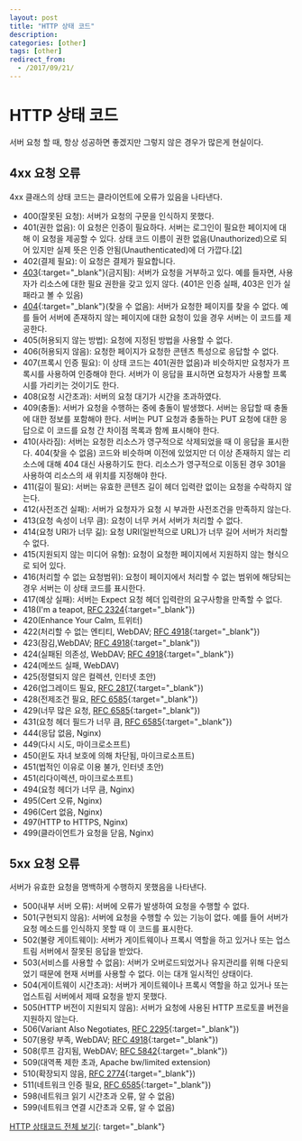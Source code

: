 ```yaml
---
layout: post
title: "HTTP 상태 코드"
description: 
categories: [other]
tags: [other]
redirect_from:
  - /2017/09/21/
---
```


# HTTP 상태 코드

서버 요청 할 때, 항상 성공하면 좋겠지만 그렇지 않은 경우가 많은게 현실이다.

## 4xx 요청 오류

4xx 클래스의 상태 코드는 클라이언트에 오류가 있음을 나타낸다.

- 400(잘못된 요청): 서버가 요청의 구문을 인식하지 못했다.
- 401(권한 없음): 이 요청은 인증이 필요하다. 서버는 로그인이 필요한 페이지에 대해 이 요청을 제공할 수 있다. 상태 코드 이름이 권한 없음(Unauthorized)으로 되어 있지만 실제 뜻은 인증 안됨(Unauthenticated)에 더 가깝다.[[2\]](https://ko.wikipedia.org/wiki/HTTP_%EC%83%81%ED%83%9C_%EC%BD%94%EB%93%9C#cite_note-2)
- 402(결제 필요): 이 요청은 결제가 필요합니다.
- [403](https://ko.wikipedia.org/wiki/HTTP_403){:target="_blank"}(금지됨): 서버가 요청을 거부하고 있다. 예를 들자면, 사용자가 리소스에 대한 필요 권한을 갖고 있지 않다. (401은 인증 실패, 403은 인가 실패라고 볼 수 있음)
- [404](https://ko.wikipedia.org/wiki/HTTP_404){:target="_blank"}(찾을 수 없음): 서버가 요청한 페이지를 찾을 수 없다. 예를 들어 서버에 존재하지 않는 페이지에 대한 요청이 있을 경우 서버는 이 코드를 제공한다.
- 405(허용되지 않는 방법): 요청에 지정된 방법을 사용할 수 없다.
- 406(허용되지 않음): 요청한 페이지가 요청한 콘텐츠 특성으로 응답할 수 없다.
- 407(프록시 인증 필요): 이 상태 코드는 401(권한 없음)과 비슷하지만 요청자가 프록시를 사용하여 인증해야 한다. 서버가 이 응답을 표시하면 요청자가 사용할 프록시를 가리키는 것이기도 한다.
- 408(요청 시간초과): 서버의 요청 대기가 시간을 초과하였다.
- 409(충돌): 서버가 요청을 수행하는 중에 충돌이 발생했다. 서버는 응답할 때 충돌에 대한 정보를 포함해야 한다. 서버는 PUT 요청과 충돌하는 PUT 요청에 대한 응답으로 이 코드를 요청 간 차이점 목록과 함께 표시해야 한다.
- 410(사라짐): 서버는 요청한 리소스가 영구적으로 삭제되었을 때 이 응답을 표시한다. 404(찾을 수 없음) 코드와 비슷하며 이전에 있었지만 더 이상 존재하지 않는 리소스에 대해 404 대신 사용하기도 한다. 리소스가 영구적으로 이동된 경우 301을 사용하여 리소스의 새 위치를 지정해야 한다.
- 411(길이 필요): 서버는 유효한 콘텐츠 길이 헤더 입력란 없이는 요청을 수락하지 않는다.
- 412(사전조건 실패): 서버가 요청자가 요청 시 부과한 사전조건을 만족하지 않는다.
- 413(요청 속성이 너무 큼): 요청이 너무 커서 서버가 처리할 수 없다.
- 414(요청 URI가 너무 긺): 요청 URI(일반적으로 URL)가 너무 길어 서버가 처리할 수 없다.
- 415(지원되지 않는 미디어 유형): 요청이 요청한 페이지에서 지원하지 않는 형식으로 되어 있다.
- 416(처리할 수 없는 요청범위): 요청이 페이지에서 처리할 수 없는 범위에 해당되는 경우 서버는 이 상태 코드를 표시한다.
- 417(예상 실패): 서버는 Expect 요청 헤더 입력란의 요구사항을 만족할 수 없다.
- 418(I'm a teapot, [RFC 2324](https://tools.ietf.org/html/rfc2324){:target="_blank"})
- 420(Enhance Your Calm, 트위터)
- 422(처리할 수 없는 엔티티, WebDAV; [RFC 4918](https://tools.ietf.org/html/rfc4918){:target="_blank"})
- 423(잠김,WebDAV; [RFC 4918](https://tools.ietf.org/html/rfc4918){:target="_blank"})
- 424(실패된 의존성, WebDAV; [RFC 4918](https://tools.ietf.org/html/rfc4918){:target="_blank"})
- 424(메쏘드 실패, WebDAV)
- 425(정렬되지 않은 컬렉션, 인터넷 초안)
- 426(업그레이드 필요, [RFC 2817](https://tools.ietf.org/html/rfc2817){:target="_blank"})
- 428(전제조건 필요, [RFC 6585](https://tools.ietf.org/html/rfc6585){:target="_blank"})
- 429(너무 많은 요청, [RFC 6585](https://tools.ietf.org/html/rfc6585){:target="_blank"})
- 431(요청 헤더 필드가 너무 큼, [RFC 6585](https://tools.ietf.org/html/rfc6585){:target="_blank"})
- 444(응답 없음, Nginx)
- 449(다시 시도, 마이크로소프트)
- 450(윈도 자녀 보호에 의해 차단됨, 마이크로소프트)
- 451(법적인 이유로 이용 불가, 인터넷 초안)
- 451(리다이렉션, 마이크로소프트)
- 494(요청 헤더가 너무 큼, Nginx)
- 495(Cert 오류, Nginx)
- 496(Cert 없음, Nginx)
- 497(HTTP to HTTPS, Nginx)
- 499(클라이언트가 요청을 닫음, Nginx)

## 5xx 요청 오류

서버가 유효한 요청을 명백하게 수행하지 못했음을 나타낸다.

- 500(내부 서버 오류): 서버에 오류가 발생하여 요청을 수행할 수 없다.
- 501(구현되지 않음): 서버에 요청을 수행할 수 있는 기능이 없다. 예를 들어 서버가 요청 메소드를 인식하지 못할 때 이 코드를 표시한다.
- 502(불량 게이트웨이): 서버가 게이트웨이나 프록시 역할을 하고 있거나 또는 업스트림 서버에서 잘못된 응답을 받았다.
- 503(서비스를 사용할 수 없음): 서버가 오버로드되었거나 유지관리를 위해 다운되었기 때문에 현재 서버를 사용할 수 없다. 이는 대개 일시적인 상태이다.
- 504(게이트웨이 시간초과): 서버가 게이트웨이나 프록시 역할을 하고 있거나 또는 업스트림 서버에서 제때 요청을 받지 못했다.
- 505(HTTP 버전이 지원되지 않음): 서버가 요청에 사용된 HTTP 프로토콜 버전을 지원하지 않는다.
- 506(Variant Also Negotiates, [RFC 2295](https://tools.ietf.org/html/rfc2295){:target="_blank"})
- 507(용량 부족, WebDAV; [RFC 4918](https://tools.ietf.org/html/rfc4918){:target="_blank"})
- 508(루프 감지됨, WebDAV; [RFC 5842](https://tools.ietf.org/html/rfc5842){:target="_blank"})
- 509(대역폭 제한 초과, Apache bw/limited extension)
- 510(확장되지 않음, [RFC 2774](https://tools.ietf.org/html/rfc2774){:target="_blank"})
- 511(네트워크 인증 필요, [RFC 6585](https://tools.ietf.org/html/rfc6585){:target="_blank"})
- 598(네트워크 읽기 시간초과 오류, 알 수 없음)
- 599(네트워크 연결 시간초과 오류, 알 수 없음)





[HTTP 상태코드 전체 보기](https://ko.wikipedia.org/wiki/HTTP_%EC%83%81%ED%83%9C_%EC%BD%94%EB%93%9C){: target="_blank"}